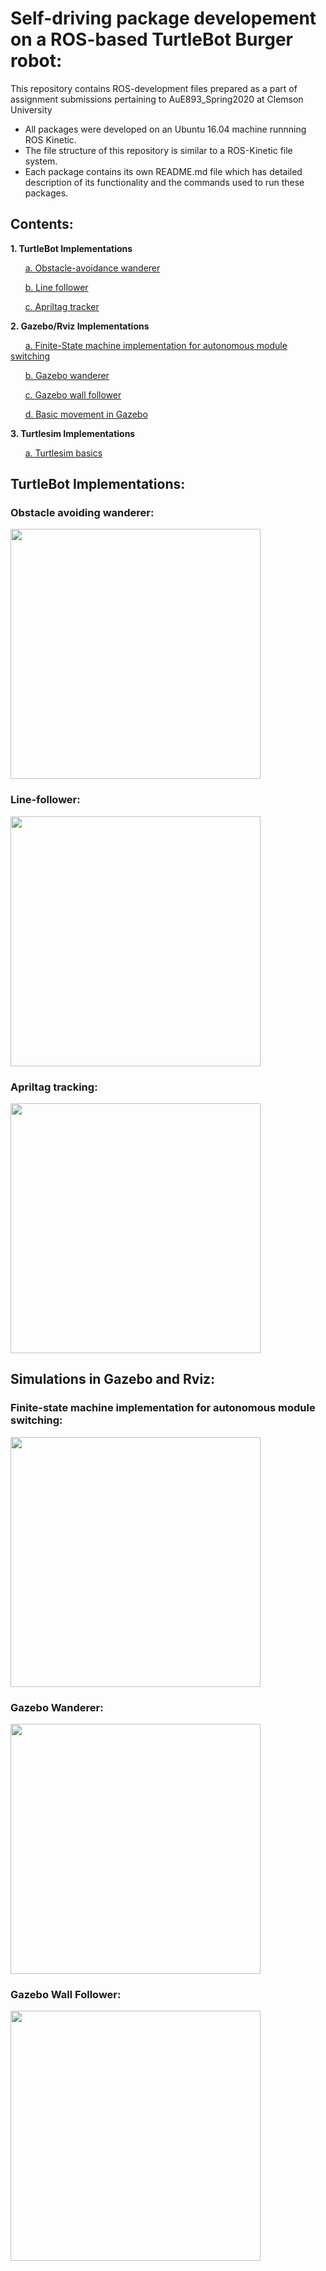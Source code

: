 # Self-driving package developement on a ROS-based TurtleBot Burger robot:
This repository contains ROS-development files prepared as a part of assignment submissions pertaining to AuE893_Spring2020 at Clemson University
- All packages were developed on an Ubuntu 16.04 machine runnning ROS Kinetic.
- The file structure of this repository is similar to a ROS-Kinetic file system.
- Each package contains its own README.md file which has detailed description of its functionality and the commands used to run these packages.

## Contents:
**1. TurtleBot Implementations**

&nbsp;&nbsp;&nbsp;&nbsp;&nbsp;&nbsp;[a. Obstacle-avoidance wanderer](https://github.com/shorane/ROS_Autonomous_TurtleBot/tree/master/AuE893_spring20_Shubham_Horane/src/assignment4_obstacleavoidance)
  
&nbsp;&nbsp;&nbsp;&nbsp;&nbsp;&nbsp;[b. Line follower](https://github.com/shorane/ROS_Autonomous_TurtleBot/tree/master/AuE893_spring20_Shubham_Horane/src/assignment4_obstacleavoidance)
  
&nbsp;&nbsp;&nbsp;&nbsp;&nbsp;&nbsp;[c. Apriltag tracker](https://github.com/shorane/ROS_Autonomous_TurtleBot/tree/master/AuE893_spring20_Shubham_Horane/src/assignment5_trackingandfollowing)
  
**2. Gazebo/Rviz Implementations**

&nbsp;&nbsp;&nbsp;&nbsp;&nbsp;&nbsp;[a. Finite-State machine implementation for autonomous module switching](https://github.com/shorane/ROS_Autonomous_TurtleBot/tree/master/AuE893_spring20_Shubham_Horane/src/turtlebot3_auefinals_pkg)

&nbsp;&nbsp;&nbsp;&nbsp;&nbsp;&nbsp;[b. Gazebo wanderer](https://github.com/shorane/ROS_Autonomous_TurtleBot/tree/master/AuE893_spring20_Shubham_Horane/src/assignment4_obstacleavoidance)

&nbsp;&nbsp;&nbsp;&nbsp;&nbsp;&nbsp;[c. Gazebo wall follower](https://github.com/shorane/ROS_Autonomous_TurtleBot/tree/master/AuE893_spring20_Shubham_Horane/src/assignment4_obstacleavoidance)

&nbsp;&nbsp;&nbsp;&nbsp;&nbsp;&nbsp;[d. Basic movement in Gazebo](https://github.com/shorane/ROS_Autonomous_TurtleBot/tree/master/AuE893_spring20_Shubham_Horane/src/assignment3_pkg)

**3. Turtlesim Implementations**

&nbsp;&nbsp;&nbsp;&nbsp;&nbsp;&nbsp;[a. Turtlesim basics](https://github.com/shorane/ROS_Autonomous_TurtleBot/tree/master/AuE893_spring20_Shubham_Horane/src/assignment2_pkg)

## TurtleBot Implementations: 

### Obstacle avoiding wanderer: 
<img src="https://github.com/shorane/ROS_Autonomous_TurtleBot/blob/master/AuE893_spring20_Shubham_Horane/src/assignment4_obstacleavoidance/videos/TB_wanderer.gif" height="400" /> 

### Line-follower: 
<img src="https://github.com/shorane/ROS_Autonomous_TurtleBot/blob/master/AuE893_spring20_Shubham_Horane/src/assignment5_trackingandfollowing/videos/TB-line-follower.gif" height="400" />

### Apriltag tracking:
<img src="https://github.com/shorane/ROS_Autonomous_TurtleBot/blob/master/AuE893_spring20_Shubham_Horane/src/assignment5_trackingandfollowing/videos/TB_apriltag.gif" height="400" />

## Simulations in Gazebo and Rviz:

### Finite-state machine implementation for autonomous module switching: 
<img src="https://github.com/shorane/ROS_Autonomous_TurtleBot/blob/master/AuE893_spring20_Shubham_Horane/src/turtlebot3_auefinals_pkg/videos/Media1.gif" height="400" />

### Gazebo Wanderer: 
<img src="https://github.com/shorane/ROS_Autonomous_TurtleBot/blob/master/AuE893_spring20_Shubham_Horane/src/assignment4_obstacleavoidance/videos/Gazebo-wanderer.gif" height="400" />

### Gazebo Wall Follower: 
<img src="https://github.com/shorane/ROS_Autonomous_TurtleBot/blob/master/AuE893_spring20_Shubham_Horane/src/assignment4_obstacleavoidance/videos/Wall-Gazebo.gif" height="400" />
